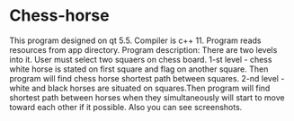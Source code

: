 # Chess-horse
This program designed on qt 5.5. Compiler is c++ 11.
Program reads resources from app directory.
Program description:
  There are two levels into it. User must select two squaers on chess board.
  1-st level - chess white horse is stated on first square and flag on another square.
               Then program will find chess horse shortest path between squares.
  2-nd level -white and black horses are situated on squares.Then program will find shortest
                    path between horses when they simultaneously will start to move toward
                    each other if it possible.
  Also you can see screenshots.
